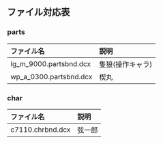 ## ファイル対応表

### parts

| ファイル名 | 説明 |
|:-|:-|
| lg_m_9000.partsbnd.dcx | 隻狼(操作キャラ) |
| wp_a_0300.partsbnd.dcx | 楔丸 |

### char

| ファイル名 | 説明 |
|:-|:-|
| c7110.chrbnd.dcx | 弦一郎 |
